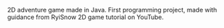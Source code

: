 2D adventure game made in Java. First programming project, made with guidance from RyiSnow 2D game tutorial on YouTube.
